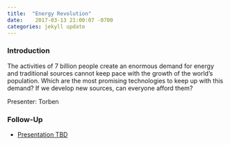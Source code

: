```yaml
---
title:  "Energy Revolution"
date:    2017-03-13 21:00:07 -0700
categories: jekyll update
---
```


### Introduction

The activities of 7 billion people create an enormous demand for energy and traditional sources cannot keep pace with the growth of the world’s population. Which are the most promising technologies to keep up with this demand? If we develop new sources, can everyone afford them?

Presenter: Torben

### Follow-Up

* [Presentation TBD](/assets/present/tbd.pdf) 

